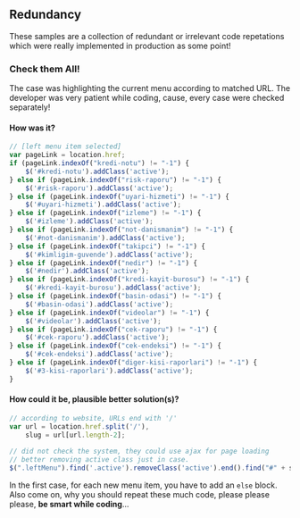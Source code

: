 ## Redundancy
These samples are a collection of redundant or irrelevant code repetations which were really implemented in production as some point!

### Check them All!
The case was highlighting the current menu according to matched URL. The developer was very patient while coding, cause, every case were checked separately!


#### How was it?
```javascript
// [left menu item selected]
var pageLink = location.href;
if (pageLink.indexOf("kredi-notu") != "-1") {
	$('#kredi-notu').addClass('active');
} else if (pageLink.indexOf("risk-raporu") != "-1") {
	$('#risk-raporu').addClass('active');
} else if (pageLink.indexOf("uyari-hizmeti") != "-1") {
	$('#uyari-hizmeti').addClass('active');
} else if (pageLink.indexOf("izleme") != "-1") {
	$('#izleme').addClass('active');
} else if (pageLink.indexOf("not-danismanim") != "-1") {
	$('#not-danismanim').addClass('active');
} else if (pageLink.indexOf("takipci") != "-1") {
	$('#kimligim-guvende').addClass('active');
} else if (pageLink.indexOf("nedir") != "-1") {
	$('#nedir').addClass('active');
} else if (pageLink.indexOf("kredi-kayit-burosu") != "-1") {
	$('#kredi-kayit-burosu').addClass('active');
} else if (pageLink.indexOf("basin-odasi") != "-1") {
	$('#basin-odasi').addClass('active');
} else if (pageLink.indexOf("videolar") != "-1") {
	$('#videolar').addClass('active');
} else if (pageLink.indexOf("cek-raporu") != "-1") {
	$('#cek-raporu').addClass('active');
} else if (pageLink.indexOf("cek-endeksi") != "-1") {
	$('#cek-endeksi').addClass('active');
} else if (pageLink.indexOf("diger-kisi-raporlari") != "-1") {
	$('#3-kisi-raporlari').addClass('active');
}
```

#### How could it be, plausible better solution(s)? 
```javascript
// according to website, URLs end with '/'
var url = location.href.split('/'),
	slug = url[url.length-2];
    
// did not check the system, they could use ajax for page loading
// better removing active class just in case.
$(".leftMenu").find('.active').removeClass('active').end().find("#" + slug).addClass('active');
```
In the first case, for each new menu item, you have to add an `else` block. Also come on, why you should repeat these much code, please please please, __be smart while coding__...